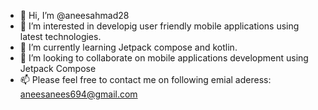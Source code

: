 - 👋 Hi, I’m @aneesahmad28
- 👀 I’m interested in developig user friendly mobile applications using latest technologies.
- 🌱 I’m currently learning Jetpack compose and kotlin.
- 💞️ I’m looking to collaborate on mobile applications development using Jetpack Compose
- 📫 Please feel free to contact me on following emial aderess: 
aneesanees694@gmail.com

<!---
aneesahmad28/aneesahmad28 is a ✨ special ✨ repository because its `README.md` (this file) appears on your GitHub profile.
You can click the Preview link to take a look at your changes.
--->
